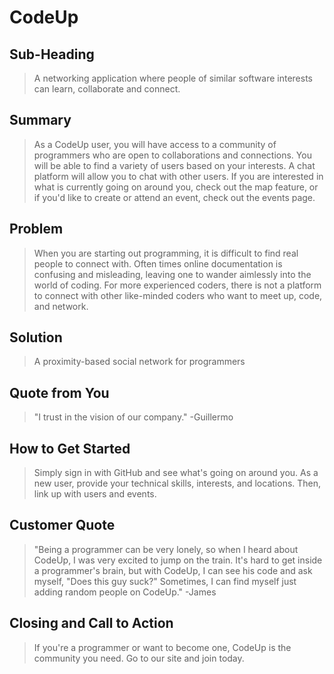 # CodeUp #

<!-- 
> This material was originally posted [here](http://www.quora.com/What-is-Amazons-approach-to-product-development-and-product-management). It is reproduced here for posterities sake.

There is an approach called "working backwards" that is widely used at Amazon. They work backwards from the customer, rather than starting with an idea for a product and trying to bolt customers onto it. While working backwards can be applied to any specific product decision, using this approach is especially important when developing new products or features.

For new initiatives a product manager typically starts by writing an internal press release announcing the finished product. The target audience for the press release is the new/updated product's customers, which can be retail customers or internal users of a tool or technology. Internal press releases are centered around the customer problem, how current solutions (internal or external) fail, and how the new product will blow away existing solutions.

If the benefits listed don't sound very interesting or exciting to customers, then perhaps they're not (and shouldn't be built). Instead, the product manager should keep iterating on the press release until they've come up with benefits that actually sound like benefits. Iterating on a press release is a lot less expensive than iterating on the product itself (and quicker!).

If the press release is more than a page and a half, it is probably too long. Keep it simple. 3-4 sentences for most paragraphs. Cut out the fat. Don't make it into a spec. You can accompany the press release with a FAQ that answers all of the other business or execution questions so the press release can stay focused on what the customer gets. My rule of thumb is that if the press release is hard to write, then the product is probably going to suck. Keep working at it until the outline for each paragraph flows. 

Oh, and I also like to write press-releases in what I call "Oprah-speak" for mainstream consumer products. Imagine you're sitting on Oprah's couch and have just explained the product to her, and then you listen as she explains it to her audience. That's "Oprah-speak", not "Geek-speak".

Once the project moves into development, the press release can be used as a touchstone; a guiding light. The product team can ask themselves, "Are we building what is in the press release?" If they find they're spending time building things that aren't in the press release (overbuilding), they need to ask themselves why. This keeps product development focused on achieving the customer benefits and not building extraneous stuff that takes longer to build, takes resources to maintain, and doesn't provide real customer benefit (at least not enough to warrant inclusion in the press release).
 -->
 
## Sub-Heading ##
  > A networking application where people of similar software interests can learn, collaborate and connect.

## Summary ##
  > As a CodeUp user, you will have access to a community of programmers who are open to collaborations and connections. You will be able to find a variety of users based on your interests. A chat platform will allow you to chat with other users. If you are interested in what is currently going on around you, check out the map feature, or if you'd like to create or attend an event, check out the events page.

## Problem ##
  > When you are starting out programming, it is difficult to find real people to connect with. Often times online documentation is confusing and misleading, leaving one to wander aimlessly into the world of coding. For more experienced coders, there is not a platform to connect with other like-minded coders who want to meet up, code, and network. 

## Solution ##
  > A proximity-based social network for programmers

## Quote from You ##
  > "I trust in the vision of our company." -Guillermo

## How to Get Started ##
  > Simply sign in with GitHub and see what's going on around you. As a new user, provide your technical skills, interests, and locations. Then, link up with users and events.

## Customer Quote ##
  > "Being a programmer can be very lonely, so when I heard about CodeUp, I was very excited to jump on the train. It's hard to get inside a programmer's brain, but with CodeUp, I can see his code and ask myself, "Does this guy suck?" Sometimes, I can find myself just adding random people on CodeUp." -James

## Closing and Call to Action ##
  > If you're a programmer or want to become one, CodeUp is the community you need. Go to our site and join today.
